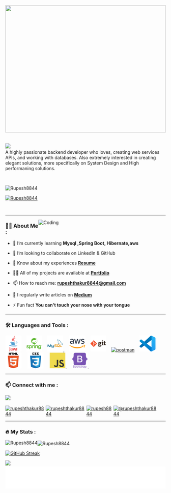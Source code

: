 <div align="center">
  <img src="https://media.giphy.com/media/dWesBcTLavkZuG35MI/giphy.gif" width="100%" height="400" />
</div>


<div style="display: flex; justify-content: space-around;" >
<div>

<br/><img src="https://readme-typing-svg.herokuapp.com?font=Architects+Daughter&amp;color=000000&amp;size=30&amp;lines=Hey!+👋+It's+Rupesh+Thakur!;Learning+Java+Backend+...;" style="max-width: 100%;">
<br/>
A highly passionate backend developer who loves, creating  web services APIs, and working with databases. Also extremely interested in creating elegant solutions, more specifically on System Design and High performaning solutions.

</div>
</div>
<br>
<p align="left"> <img src="https://komarev.com/ghpvc/?username=Rupesh8844&label=Profile%20views&color=0e75b6&style=flat" alt="Rupesh8844" /> </p>

<p align="left"> <a href="https://github.com/ryo-ma/github-profile-trophy"><img src="https://github-profile-trophy.vercel.app/?username=Rupesh8844" alt="Rupesh8844" /></a> </p>
<br>

---

<div>
    <img align="right" alt="Coding" width="400" src="https://i.pinimg.com/originals/18/a4/94/18a4949fc9c8067172d3b96e302e7097.gif">
</div>

### :woman_technologist: About Me :
 
- 🌱 I’m currently learning **Mysql ,Spring Boot, Hibernate,aws**

- 👯 I’m looking to collaborate on LinkedIn & GitHub

- 📄 Know about my experiences [**Resume**](https://drive.google.com/drive/folders/1cierROdp0_HLE9Op-qUEzlerZMzBYZet?usp=sharing)

- 👨‍💻 All of my projects are available at [**Portfolio**](https://rupeshthakur.netlify.app/)

- 📫 How to reach me: **rupeshthakur8844@gmail.com**

- 📝 I regularly write articles on [**Medium**](https://medium.com/@rupeshthakur8844)

- ⚡ Fun fact **You can't touch your nose with your tongue**

---

### :hammer_and_wrench: Languages and Tools :

<p align="left">
  <a href="https://www.java.com" target="_blank" rel="noreferrer"><img src="https://github.com/devicons/devicon/blob/master/icons/java/java-original-wordmark.svg" title="Java" alt="Java" width="50" height="50"/></a>&nbsp;   &nbsp;
<a href="https://spring.io/" target="_blank" rel="noreferrer"><img src="https://github.com/devicons/devicon/blob/master/icons/spring/spring-original-wordmark.svg" title="Spring" alt="Spring" width="50" height="50"/></a>&nbsp;   &nbsp;
<a href="https://www.mysql.com/" target="_blank" rel="noreferrer"> <img src="https://github.com/devicons/devicon/blob/master/icons/mysql/mysql-original-wordmark.svg" title="MySQL"  alt="MySQL" width="50" height="50"/> </a>&nbsp;   &nbsp;
<a href="https://aws.amazon.com" target="_blank" rel="noreferrer"> <img src="https://raw.githubusercontent.com/devicons/devicon/master/icons/amazonwebservices/amazonwebservices-original-wordmark.svg" alt="aws" width="50" height="50"/></a>&nbsp;   &nbsp;
<a href="https://git-scm.com/" target="_blank" rel="noreferrer"><img src="https://github.com/devicons/devicon/blob/master/icons/git/git-original-wordmark.svg" title="Git" alt="Git" width="50" height="50"/></a>&nbsp;   &nbsp;
<a href="https://postman.com" target="_blank" rel="noreferrer"> <img src="https://www.vectorlogo.zone/logos/getpostman/getpostman-icon.svg" alt="postman" width="50"   height="50"/></a>&nbsp;   &nbsp;
<a target="_blank" rel="noopener noreferrer" href="https://raw.githubusercontent.com/github/explore/80688e429a7d4ef2fca1e82350fe8e3517d3494d/topics/visual-studio-code/visual-studio-code.png"><img  alt="Visual Studio Code" src="https://raw.githubusercontent.com/github/explore/80688e429a7d4ef2fca1e82350fe8e3517d3494d/topics/visual-studio-code/visual-studio-code.png" width="50" height="50" style="max-width: 100%;"></a> &nbsp;   &nbsp;
<a target="_blank" rel="noopener noreferrer" href="https://raw.githubusercontent.com/devicons/devicon/master/icons/html5/html5-original-wordmark.svg"><img src="https://raw.githubusercontent.com/devicons/devicon/master/icons/html5/html5-original-wordmark.svg" alt="html5" width="50" height="50" style="max-width: 100%;"></a>  &nbsp;   &nbsp;
  <a target="_blank" rel="noopener noreferrer" href="https://raw.githubusercontent.com/devicons/devicon/master/icons/css3/css3-original-wordmark.svg"><img src="https://raw.githubusercontent.com/devicons/devicon/master/icons/css3/css3-original-wordmark.svg" alt="css3" width="50" height="50" style="max-width: 100%;"></a>  &nbsp;   &nbsp;
  <a href="https://developer.mozilla.org/en-US/docs/Web/JavaScript" target="_blank" rel="noreferrer"><img src="https://github.com/devicons/devicon/blob/master/icons/javascript/javascript-original.svg" title="JavaScript" alt="JavaScript" width="50" height="50"/> </a> &nbsp;   &nbsp;
<a href="https://getbootstrap.com" target="_blank" rel="noreferrer"> <img src="https://raw.githubusercontent.com/devicons/devicon/master/icons/bootstrap/bootstrap-plain-wordmark.svg" alt="bootstrap" width="50" height="50"/> </a> &nbsp;   &nbsp;

</p>

---
### :mailbox: Connect with me :

<img src="https://raw.githubusercontent.com/ShahriarShafin/ShahriarShafin/main/Assets/handshake.gif" width="100px" style="max-width: 100%;"><br>

<p align="left"; style="display: flex;justify-content: space-evenly;width: 40%;">
<a href="https://www.linkedin.com/in/rupeshthakur8844/" target="blank"><img align="center" src="https://raw.githubusercontent.com/rahuldkjain/github-profile-readme-generator/master/src/images/icons/Social/linked-in-alt.svg" alt="rupeshthakur8844" height="40" width="50" /></a>&nbsp;   &nbsp;
<a href="https://www.hackerrank.com/rupeshthakur8844" target="blank"><img align="center" src="https://raw.githubusercontent.com/rahuldkjain/github-profile-readme-generator/master/src/images/icons/Social/hackerrank.svg" alt="rupeshthakur8844" height="40" width="50" /></a>&nbsp;   &nbsp;
<a href="https://www.leetcode.com/rupesh8844" target="blank"><img align="center" src="https://raw.githubusercontent.com/rahuldkjain/github-profile-readme-generator/master/src/images/icons/Social/leet-code.svg" alt="rupesh8844" height="40" width="50" /></a>&nbsp;   &nbsp;
<a href="https://medium.com/@rupeshthakur8844" target="blank"><img align="center" src="https://raw.githubusercontent.com/rahuldkjain/github-profile-readme-generator/master/src/images/icons/Social/medium.svg" alt="@rupeshthakur8844" height="40" width="50" /></a>&nbsp;   &nbsp;
</p>

---

### :fire: My Stats :

<p><img align="left" src="https://github-readme-stats.vercel.app/api/top-langs?username=Rupesh8844&show_icons=true&locale=en&layout=compact&theme=vision-friendly-dark" alt="Rupesh8844" /></p>

<p><img align="center" src="https://github-readme-stats.vercel.app/api?username=Rupesh8844&show_icons=true&locale=en&layout=compact&theme=vision-friendly-dark" alt="Rupesh8844"/></p>

[![GitHub Streak](http://github-readme-streak-stats.herokuapp.com?user=Rupesh8844&theme=dark&background=000000)](https://git.io/streak-stats)

<img src="https://activity-graph.herokuapp.com/graph?username=Rupesh8844&theme=xcode">

<code>
<a target="_blank" rel="noopener noreferrer" href="https://github.com/Kushal997-das/Kushal997-das/blob/master/Profile%20generator/marquee.svg"><img align="center" height="70" alt="Thanks" width="100%" src="https://github.com/Kushal997-das/Kushal997-das/raw/master/Profile%20generator/marquee.svg" style="max-width: 100%;"></a>
</code>


